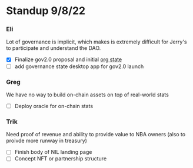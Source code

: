 # Standup 9/8/22

### Eli

Lot of governance is implicit, which makes is extremely difficult for Jerry's to participate and understand the DAO.

- [x] Finalize gov2.0 proposal and initial [org state](https://github.com/Krause-House/org)
- [ ] add governance state desktop app for gov2.0 launch

### Greg

We have no way to build on-chain assets on top of real-world stats

- [ ] Deploy oracle for on-chain stats

### Trik

Need proof of revenue and ability to provide value to NBA owners (also to proivde more runway in treasury)

- [ ] Finish body of NIL landing page
- [ ] Concept NFT or partnership structure 
